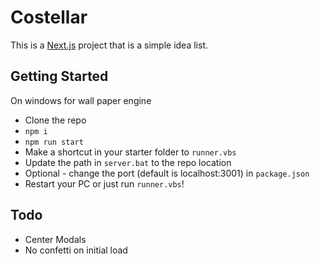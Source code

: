 # Costellar

This is a [Next.js](https://nextjs.org/) project that is a simple idea list.

## Getting Started

On windows for wall paper engine

-  Clone the repo
-  `npm i`
-  `npm run start`
-  Make a shortcut in your starter folder to `runner.vbs`
-  Update the path in `server.bat` to the repo location
-  Optional - change the port (default is localhost:3001) in `package.json`
-  Restart your PC or just run `runner.vbs`!

## Todo

-  Center Modals
-  No confetti on initial load
